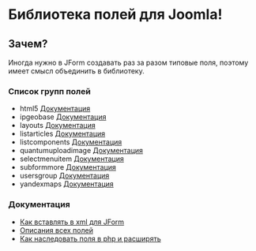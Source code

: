 # Библиотека полей для Joomla!


## Зачем?
Иногда нужно в JForm создавать раз за разом типовые поля, поэтому имеет смысл объединить в библиотеку.


### Список групп полей
- html5 [Документация](https://github.com/JPathRu/lib_fields/blob/master/docs/fields/html5.md)
- ipgeobase [Документация](https://github.com/JPathRu/lib_fields/blob/master/docs/fields/ipgeobase.md)
- layouts [Документация](https://github.com/JPathRu/lib_fields/blob/master/docs/fields/layouts.md)
- listarticles [Документация](https://github.com/JPathRu/lib_fields/blob/master/docs/fields/listarticles.md)
- listcomponents [Документация](https://github.com/JPathRu/lib_fields/blob/master/docs/fields/listcomponents.md)
- quantumuploadimage [Документация](https://github.com/JPathRu/lib_fields/blob/master/docs/fields/quantumuploadimage.md)
- selectmenuitem [Документация](https://github.com/JPathRu/lib_fields/blob/master/docs/fields/selectmenuitem.md)
- subformmore [Документация](https://github.com/JPathRu/lib_fields/blob/master/docs/fields/subformmore.md)
- usersgroup [Документация](https://github.com/JPathRu/lib_fields/blob/master/docs/fields/usersgroup.md)
- yandexmaps [Документация](https://github.com/JPathRu/lib_fields/blob/master/docs/fields/yandexmaps.md)


### Документация
- [Как вставлять в xml для JForm](https://github.com/JPathRu/lib_fields/blob/master/docs/example.md)
- [Описания всех полей](https://github.com/JPathRu/lib_fields/tree/master/docs/fields)
- [Как наследовать поля в php и расширять](https://github.com/JPathRu/lib_fields/blob/master/docs/extend.md)